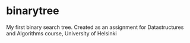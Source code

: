 # binarytree
My first binary search tree. Created as an assignment for Datastructures and Algorithms course, University of Helsinki
